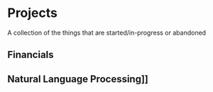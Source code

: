 # Projects

A collection of the things that are started/in-progress or abandoned

## Financials

## Natural Language Processing]]